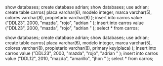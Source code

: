
 show databases;
 create database adrian;
 show databases;
 use adrian;
 create table carros(
     placa varchar(6),
     modelo integer,
     marca varchar(5),
     colores varchar(8), 
     propietario varchar(8)
     );
insert into carros value ("DDL23", 2000, "mazda", "rojo", "adrian " );
insert into carros value ("DDL23", 2000, "mazda", "rojo", "adrian " );
select * from carros;


 show databases;
 create database adrian;
 show databases;
 use adrian;
 create table carros(
     placa varchar(6),
     modelo integer,
     marca varchar(5),
     colores varchar(8), 
     propietario varchar(8),
     primary key(placa)
     );
insert into carros value ("DDL23", 2000, "mazda", "rojo", "adrian " );
insert into carros value ("DDL12", 2010, "mazda", "amarillo", "jhon " );
select * from carros;